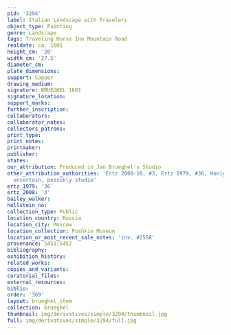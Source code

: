 ```yaml
---
pid: '3294'
label: Italian Landscape with Travelers
object_type: Painting
genre: Landscape
tags: Traveling Horse Inn Mountain Road
realdate: ca. 1601
height_cm: '20'
width_cm: '27.5'
diameter_cm: 
plate_dimensions: 
support: Copper
drawing_medium: 
signature: BRUEGHEL 1601
signature_location: 
support_marks: 
further_inscription: 
collaborators: 
collaborator_notes: 
collectors_patrons: 
print_type: 
print_notes: 
printmaker: 
publisher: 
states: 
our_attribution: Produced in Jan Brueghel's Studio
other_attribution_authorities: 'Ertz 2008-10, #3, Ertz 1979, #36, Honig database as
  uncertain, possibly studio'
ertz_1979: '36'
ertz_2008: '3'
bailey_walker: 
hollstein_no: 
collection_type: Public
location_country: Russia
location_city: Moscow
location_collection: Pushkin Museum
location_or_most_recent_sale_notes: 'inv. #2558'
provenance: 5451|5452
bibliography: 
exhibition_history: 
related_works: 
copies_and_variants: 
curatorial_files: 
external_resources: 
biblio: 
order: '369'
layout: brueghel_item
collection: brueghel
thumbnail: img/derivatives/simple/3294/thumbnail.jpg
full: img/derivatives/simple/3294/full.jpg
---
```

